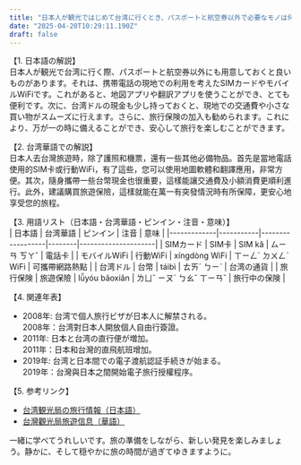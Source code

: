 ```yaml
---
title: "日本人が観光ではじめて台湾に行くとき、パスポートと航空券以外で必要なモノは何？"
date: "2025-04-20T10:29:11.190Z"
draft: false
---
```


【1. 日本語の解説】  
日本人が観光で台湾に行く際、パスポートと航空券以外にも用意しておくと良いものがあります。それは、携帯電話の現地での利用を考えたSIMカードやモバイルWiFiです。これがあると、地図アプリや翻訳アプリを使うことができ、とても便利です。次に、台湾ドルの現金も少し持っておくと、現地での交通費や小さな買い物がスムーズに行えます。さらに、旅行保険の加入も勧められます。これにより、万が一の時に備えることができ、安心して旅行を楽しむことができます。

【2. 台湾華語での解説】  
日本人去台灣旅遊時，除了護照和機票，還有一些其他必備物品。首先是當地電話使用的SIM卡或行動WiFi，有了這些，您可以使用地圖軟體和翻譯應用，非常方便。其次，隨身攜帶一些台幣現金也很重要，這樣能讓交通費及小額消費更順利進行。此外，建議購買旅遊保險，這樣就能在萬一有突發情況時有所保障，更安心地享受您的旅程。

【3. 用語リスト（日本語・台湾華語・ピンイン・注音・意味）】  
| 日本語      | 台湾華語  | ピンイン         | 注音   | 意味                |
|-------------|-----------|------------------|--------|---------------------|
| SIMカード   | SIM卡     | SIM kǎ           | ㄙㄧㄢ ㄎㄚˇ | 電話卡             |
| モバイルWiFi | 行動WiFi | xíngdòng WiFi   | ㄒㄧㄥˊ ㄉㄨㄥˋ WiFi | 可攜帶網路熱點 |
| 台湾ドル    | 台幣      | táibì            | ㄊㄞˊ ㄅㄧˋ     | 台湾の通貨          |
| 旅行保険    | 旅遊保險  | lǚyóu bǎoxiǎn    | ㄌㄩˇ ㄧㄡˊ ㄅㄠˇ ㄒㄧㄢˇ | 旅行中の保険       |

【4. 関連年表】  
- 2008年: 台湾で個人旅行ビザが日本人に解禁される。  
2008年：台湾對日本人開放個人自由行簽證。
- 2011年: 日本と台湾の直行便が増加。  
2011年：日本和台灣的直飛航班增加。
- 2019年: 台湾と日本間での電子渡航認証手続きが始まる。  
2019年：台灣與日本之間開始電子旅行授權程序。

【5. 参考リンク】  
- [台湾観光局の旅行情報（日本語）](https://www.taiwan.net.tw/)  
- [台灣觀光局旅遊信息（華語）](https://www.taiwan.net.tw/)

一緒に学べてうれしいです。旅の準備をしながら、新しい発見を楽しみましょう。静かに、そして穏やかに旅の時間が過ぎてゆきますように。